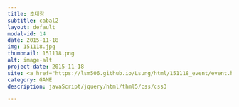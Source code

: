 ```yaml
---
title: 초대장
subtitle: cabal2
layout: default
modal-id: 14
date: 2015-11-18
img: 151118.jpg
thumbnail: 151118.png
alt: image-alt
project-date: 2015-11-18
site: <a href="https://lsm506.github.io/Lsung/html/151118_event/event.html" target="_blank">Go</a>
category: GAME
description: javaScript/jquery/html/thml5/css/css3

---
```

